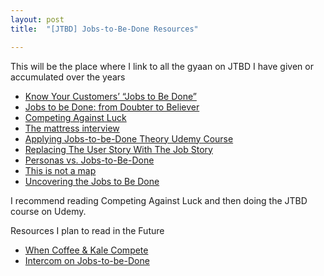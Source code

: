 ```yaml
---
layout: post
title:  "[JTBD] Jobs-to-Be-Done Resources"

---
```


This will be the place where I link to all the gyaan on JTBD I have given or accumulated over the years

- [Know Your Customers’ “Jobs to Be Done”](https://hbr.org/2016/09/know-your-customers-jobs-to-be-done)
- [Jobs to be Done: from Doubter to Believer](https://vimeo.com/167029277)
- [Competing Against Luck](https://manassaloi.com/booksummaries/2017/07/22/competing-against-luck-christensen.html)
- [The mattress interview](http://jobstobedone.org/radio/the-mattress-interview-part-one/)
- [Applying Jobs-to-be-Done Theory Udemy Course](https://www.udemy.com/course/applying-jobs-to-be-done-theory/)
- [Replacing The User Story With The Job Story](https://jtbd.info/replacing-the-user-story-with-the-job-story-af7cdee10c27)
- [Personas vs. Jobs-to-Be-Done](https://www.nngroup.com/articles/personas-jobs-be-done/)
- [This is not a map](https://www.intercom.com/blog/shareable-map/)
- [Uncovering the Jobs to Be Done](https://vimeo.com/81153746)

I recommend reading Competing Against Luck and then doing the JTBD course on Udemy.

Resources I plan to read in the Future

- [When Coffee & Kale Compete](https://www.goodreads.com/en/book/show/32493686)
- [Intercom on Jobs-to-be-Done](https://www.intercom.com/resources/books/intercom-jobs-to-be-done)
